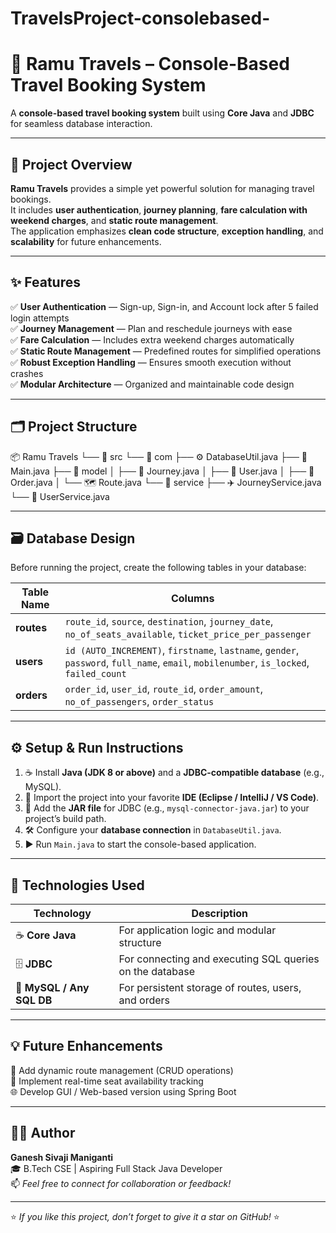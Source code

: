 # TravelsProject-consolebased-
# 🚗 Ramu Travels – Console-Based Travel Booking System

A **console-based travel booking system** built using **Core Java** and **JDBC** for seamless database interaction.

---

## 🧭 Project Overview

**Ramu Travels** provides a simple yet powerful solution for managing travel bookings.  
It includes **user authentication**, **journey planning**, **fare calculation with weekend charges**, and **static route management**.  
The application emphasizes **clean code structure**, **exception handling**, and **scalability** for future enhancements.

---

## ✨ Features

✅ **User Authentication** — Sign-up, Sign-in, and Account lock after 5 failed login attempts  
✅ **Journey Management** — Plan and reschedule journeys with ease  
✅ **Fare Calculation** — Includes extra weekend charges automatically  
✅ **Static Route Management** — Predefined routes for simplified operations  
✅ **Robust Exception Handling** — Ensures smooth execution without crashes  
✅ **Modular Architecture** — Organized and maintainable code design  

---

## 🗂️ Project Structure

📦 Ramu Travels
└── 📁 src
└── 📁 com
├── ⚙️ DatabaseUtil.java
├── 🚀 Main.java
├── 📁 model
│ ├── 🧳 Journey.java
│ ├── 👤 User.java
│ ├── 🧾 Order.java
│ └── 🗺️ Route.java
└── 📁 service
├── ✈️ JourneyService.java
└── 👥 UserService.java


---

## 🗃️ Database Design

Before running the project, create the following tables in your database:

| Table Name | Columns |
|-------------|----------|
| **routes** | `route_id`, `source`, `destination`, `journey_date`, `no_of_seats_available`, `ticket_price_per_passenger` |
| **users** | `id (AUTO_INCREMENT)`, `firstname`, `lastname`, `gender`, `password`, `full_name`, `email`, `mobilenumber`, `is_locked`, `failed_count` |
| **orders** | `order_id`, `user_id`, `route_id`, `order_amount`, `no_of_passengers`, `order_status` |

---

## ⚙️ Setup & Run Instructions

1. ☕ Install **Java (JDK 8 or above)** and a **JDBC-compatible database** (e.g., MySQL).  
2. 🧩 Import the project into your favorite **IDE (Eclipse / IntelliJ / VS Code)**.  
3. 📁 Add the **JAR file** for JDBC (e.g., `mysql-connector-java.jar`) to your project’s build path.  
4. 🛠️ Configure your **database connection** in `DatabaseUtil.java`.  
5. ▶️ Run `Main.java` to start the console-based application.  

---

## 🧰 Technologies Used

| Technology | Description |
|-------------|--------------|
| ☕ **Core Java** | For application logic and modular structure |
| 🗄️ **JDBC** | For connecting and executing SQL queries on the database |
| 🧩 **MySQL / Any SQL DB** | For persistent storage of routes, users, and orders |

---

## 💡 Future Enhancements

🚀 Add dynamic route management (CRUD operations)  
📅 Implement real-time seat availability tracking  
🌐 Develop GUI / Web-based version using Spring Boot  

---

## 👨‍💻 Author

**Ganesh Sivaji Maniganti**  
🎓 B.Tech CSE | Aspiring Full Stack Java Developer  
📫 _Feel free to connect for collaboration or feedback!_

---

⭐ *If you like this project, don’t forget to give it a star on GitHub!* ⭐
